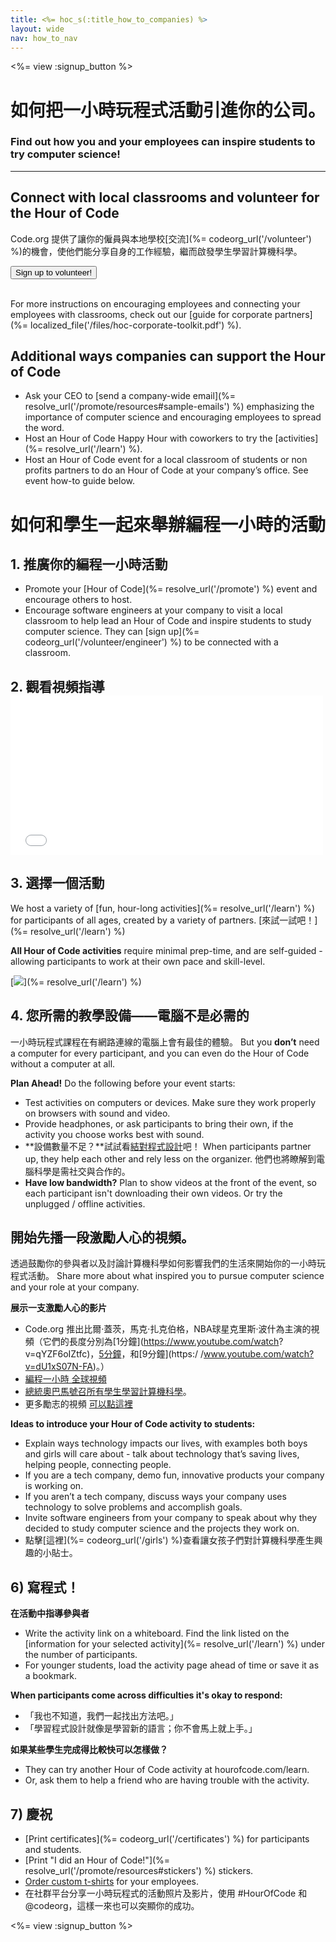 ```yaml
---
title: <%= hoc_s(:title_how_to_companies) %>
layout: wide
nav: how_to_nav
---
```

<%= view :signup_button %>

# 如何把一小時玩程式活動引進你的公司。

### Find out how you and your employees can inspire students to try computer science!

* * *

## Connect with local classrooms and volunteer for the Hour of Code

Code.org 提供了讓你的僱員與本地學校[交流](%= codeorg_url('/volunteer') %)的機會，使他們能分享自身的工作經驗，繼而啟發學生學習計算機科學。

<button>Sign up to volunteer!</button> <br /> <br /></p> 

For more instructions on encouraging employees and connecting your employees with classrooms, check out our [guide for corporate partners](%= localized_file('/files/hoc-corporate-toolkit.pdf') %).

## Additional ways companies can support the Hour of Code

- Ask your CEO to [send a company-wide email](%= resolve_url('/promote/resources#sample-emails') %) emphasizing the importance of computer science and encouraging employees to spread the word.
- Host an Hour of Code Happy Hour with coworkers to try the [activities](%= resolve_url('/learn') %).
- Host an Hour of Code event for a local classroom of students or non profits partners to do an Hour of Code at your company’s office. See event how-to guide below.

# 如何和學生一起來舉辦編程一小時的活動

## 1. 推廣你的編程一小時活動

- Promote your [Hour of Code](%= resolve_url('/promote') %) event and encourage others to host.
- Encourage software engineers at your company to visit a local classroom to help lead an Hour of Code and inspire students to study computer science. They can [sign up](%= codeorg_url('/volunteer/engineer') %) to be connected with a classroom.

## 2. 觀看視頻指導 <iframe width="500" height="255" src="//www.youtube.com/embed/SrnvvWDm73k" frameborder="0" allowfullscreen mark="crwd-mark"></iframe> 

## 3. 選擇一個活動

We host a variety of [fun, hour-long activities](%= resolve_url('/learn') %) for participants of all ages, created by a variety of partners. [來試一試吧！](%= resolve_url('/learn') %)

**All Hour of Code activities** require minimal prep-time, and are self-guided - allowing participants to work at their own pace and skill-level.

[![](/images/fit-700/tutorials.png)](%= resolve_url('/learn') %)

## 4. 您所需的教學設備——電腦不是必需的

一小時玩程式課程在有網路連線的電腦上會有最佳的體驗。 But you **don’t** need a computer for every participant, and you can even do the Hour of Code without a computer at all.

**Plan Ahead!** Do the following before your event starts:

- Test activities on computers or devices. Make sure they work properly on browsers with sound and video.
- Provide headphones, or ask participants to bring their own, if the activity you choose works best with sound.
- **設備數量不足？**試試看[結對程式設計](https://www.youtube.com/watch?v=vgkahOzFH2Q)吧！ When participants partner up, they help each other and rely less on the organizer. 他們也將瞭解到電腦科學是需社交與合作的。
- **Have low bandwidth?** Plan to show videos at the front of the event, so each participant isn't downloading their own videos. Or try the unplugged / offline activities.

## 開始先播一段激勵人心的視頻。

透過鼓勵你的參與者以及討論計算機科學如何影響我們的生活來開始你的一小時玩程式活動。 Share more about what inspired you to pursue computer science and your role at your company.

**展示一支激勵人心的影片**

- Code.org 推出比爾·蓋茨，馬克·扎克伯格，NBA球星克里斯·波什為主演的視頻（它們的長度分別為[1分鐘](https://www.youtube.com/watch? v=qYZF6oIZtfc)，[5分鐘](https://www.youtube.com/watch?v=nKIu9yen5nc)，和[9分鐘](https:/ /www.youtube.com/watch?v=dU1xS07N-FA)。）
- [編程一小時 全球視頻 ](https://www.youtube.com/watch?v=KsOIlDT145A)
- [總統奧巴馬號召所有學生學習計算機科學](https://www.youtube.com/watch?v=6XvmhE1J9PY)。
- 更多勵志的視頻 [ 可以點這裡 ](https://www.youtube.com/playlist?list=PLzdnOPI1iJNfpD8i4Sx7U0y2MccnrNZuP)

**Ideas to introduce your Hour of Code activity to students:**

- Explain ways technology impacts our lives, with examples both boys and girls will care about - talk about technology that’s saving lives, helping people, connecting people.
- If you are a tech company, demo fun, innovative products your company is working on.
- If you aren’t a tech company, discuss ways your company uses technology to solve problems and accomplish goals.
- Invite software engineers from your company to speak about why they decided to study computer science and the projects they work on.
- 點擊[這裡](%= codeorg_url('/girls') %)查看讓女孩子們對計算機科學產生興趣的小貼士。

## 6) 寫程式！

**在活動中指導參與者**

- Write the activity link on a whiteboard. Find the link listed on the [information for your selected activity](%= resolve_url('/learn') %) under the number of participants.
- For younger students, load the activity page ahead of time or save it as a bookmark.

**When participants come across difficulties it's okay to respond:**

- 「我也不知道，我們一起找出方法吧。」
- 「學習程式設計就像是學習新的語言；你不會馬上就上手。」

**如果某些學生完成得比較快可以怎樣做？**

- They can try another Hour of Code activity at hourofcode.com/learn.
- Or, ask them to help a friend who are having trouble with the activity.

## 7) 慶祝

- [Print certificates](%= codeorg_url('/certificates') %) for participants and students.
- [Print "I did an Hour of Code!"](%= resolve_url('/promote/resources#stickers') %) stickers.
- [Order custom t-shirts](http://blog.code.org/post/132608499493/hour-of-code-shirts-and-more) for your employees.
- 在社群平台分享一小時玩程式的活動照片及影片，使用 #HourOfCode 和 @codeorg，這樣一來也可以突顯你的成功。

<%= view :signup_button %>